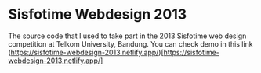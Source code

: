 # Sisfotime Webdesign 2013

The source code that I used to take part in the 2013 Sisfotime web design competition at Telkom University, Bandung.
You can check demo in this link (https://sisfotime-webdesign-2013.netlify.app/)[https://sisfotime-webdesign-2013.netlify.app/]